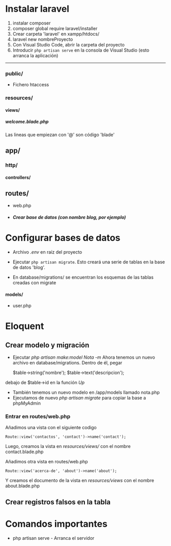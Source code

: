 # Instalar laravel

1. instalar composer
2. composer global require laravel/installer
3. Crear carpeta 'laravel' en xampp/htdocs/
4. laravel new nombreProyecto
5. Con Visual Studio Code, abrir la carpeta del proyecto
6. Introducir `php artisan serve` en la consola de Visual Studio (esto arranca la aplicación)

<hr>


### public/
* Fichero htaccess

### resources/
#### views/
##### welcome.blade.php
Las lineas que empiezan con '@' son código 'blade'

## app/
### http/
#### controllers/

## routes/
* web.php

* ##### Crear base de datos (con nombre blog, por ejemplo)

# Configurar bases de datos
* Archivo *.env* en raíz del proyecto

* Ejecutar `php artisan migrate`. Esto creará una serie de tablas en la base de datos 'blog'.
* En database/migrations/ se encuentran los esquemas de las tablas creadas con migrate

#### models/
* user.php

# Eloquent
## Crear modelo y migración
* Ejecutar *php artisan make:model Nota -m*
Ahora tenemos un nuevo archivo en database/migrations. Dentro de él, pegar
    
    $table->string('nombre');
    $table->text('descripcion');
    

debajo de $table->id en la función *Up*

* También tenemos un nuevo modelo en /app/models llamado nota.php
* Ejecutamos de nuevo *php artisan migrate* para copiar la base a phpMyAdmin

### Entrar en routes/web.php
Añadimos una vista con el siguiente codigo

`Route::view('contactos', 'contact')->name('contact');`

Luego, creamos la vista en *resources/views/* con el nombre contact.blade.php

Añadimos otra vista en routes/web.php

`Route::view('acerca-de', 'about')->name('about');`

Y creamos el documento de la vista en *resources/views* con el nombre about.blade.php

## Crear registros falsos en la tabla

# Comandos importantes

* php artisan serve - Arranca el servidor